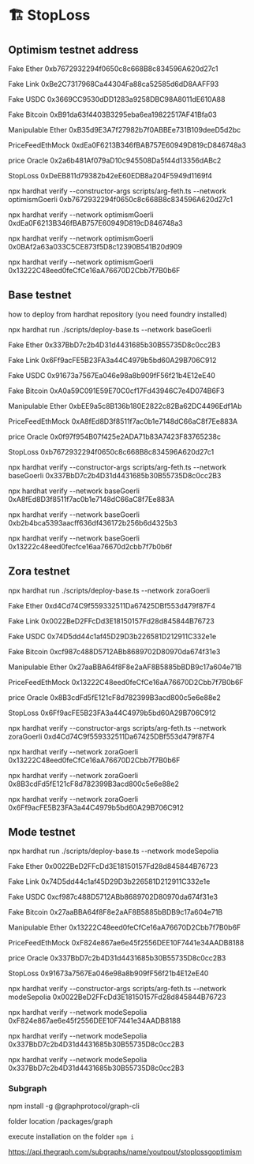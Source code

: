 # 🏗 StopLoss

## Optimism testnet address

Fake Ether 0xb7672932294f0650c8c668B8c834596A620d27c1

Fake Link 0xBe2C7317968Ca44304Fa88ca52585d6dD8AAFF93

Fake USDC 0x3669CC9530dDD1283a9258DBC98A8011dE610A88

Fake Bitcoin 0xB91da63f4403B3295eba6ea19822517AF41Bfa03

Manipulable Ether 0xB35d9E3A7f27982b7f0ABBEe731B109deeD5d2bc

PriceFeedEthMock 0xdEa0F6213B346fBAB757E60949D819cD846748a3

price Oracle 0x2a6b481Af079aD10c945508Da5f44d13356dABc2

StopLoss 0xDeEB811d79382b42eE60EDB8a204F5949d1169f4

npx hardhat verify --constructor-args scripts/arg-feth.ts --network optimismGoerli 0xb7672932294f0650c8c668B8c834596A620d27c1 

npx hardhat verify --network optimismGoerli 0xdEa0F6213B346fBAB757E60949D819cD846748a3

npx hardhat verify --network optimismGoerli 0x0BAf2a63a033C5CE873f5D8c12390B541B20d909

npx hardhat verify --network optimismGoerli 0x13222C48eed0feCfCe16aA76670D2Cbb7f7B0b6F

##  Base testnet

how to deploy from hardhat repository (you need foundry installed)

npx hardhat run ./scripts/deploy-base.ts --network baseGoerli

Fake Ether 0x337BbD7c2b4D31d4431685b30B55735D8c0cc2B3

Fake Link 0x6Ff9acFE5B23FA3a44C4979b5bd60A29B706C912

Fake USDC 0x91673a7567Ea046e98a8b909fF56f21b4E12eE40

Fake Bitcoin 0xA0a59C091E59E70C0cf17Fd43946C7e4D074B6F3

Manipulable Ether 0xbEE9a5c8B136b180E2822c82Ba62DC4496Edf1Ab

PriceFeedEthMock 0xA8fEd8D3f8511f7ac0b1e7148dC66aC8f7Ee883A

price Oracle 0x0f97f954B07f425e2ADA71b83A7423F83765238c

StopLoss 0xb7672932294f0650c8c668B8c834596A620d27c1

npx hardhat verify --constructor-args scripts/arg-feth.ts --network baseGoerli 0x337BbD7c2b4D31d4431685b30B55735D8c0cc2B3 

npx hardhat verify --network baseGoerli 0xA8fEd8D3f8511f7ac0b1e7148dC66aC8f7Ee883A

npx hardhat verify --network baseGoerli 0xb2b4bca5393aacff636df436172b256b6d4325b3 

npx hardhat verify --network baseGoerli 0x13222c48eed0fecfce16aa76670d2cbb7f7b0b6f

##  Zora testnet

npx hardhat run ./scripts/deploy-base.ts --network zoraGoerli

Fake Ether 0xd4Cd74C9f559332511Da67425DBf553d479f87F4

Fake Link 0x0022BeD2FFcDd3E18150157Fd28d845844B76723

Fake USDC 0x74D5dd44c1af45D29D3b226581D212911C332e1e

Fake Bitcoin 0xcf987c488D5712ABb8689702D80970da674f31e3

Manipulable Ether 0x27aaBBA64f8F8e2aAF8B5885bBDB9c17a604e71B

PriceFeedEthMock 0x13222C48eed0feCfCe16aA76670D2Cbb7f7B0b6F

price Oracle 0x8B3cdFd5fE121cF8d782399B3acd800c5e6e88e2

StopLoss 0x6Ff9acFE5B23FA3a44C4979b5bd60A29B706C912

npx hardhat verify --constructor-args scripts/arg-feth.ts --network zoraGoerli 0xd4Cd74C9f559332511Da67425DBf553d479f87F4 

npx hardhat verify --network zoraGoerli 0x13222C48eed0feCfCe16aA76670D2Cbb7f7B0b6F 

npx hardhat verify --network zoraGoerli 0x8B3cdFd5fE121cF8d782399B3acd800c5e6e88e2 

npx hardhat verify --network zoraGoerli 0x6Ff9acFE5B23FA3a44C4979b5bd60A29B706C912 

##  Mode testnet

npx hardhat run ./scripts/deploy-base.ts --network modeSepolia

Fake Ether 0x0022BeD2FFcDd3E18150157Fd28d845844B76723

Fake Link 0x74D5dd44c1af45D29D3b226581D212911C332e1e

Fake USDC 0xcf987c488D5712ABb8689702D80970da674f31e3

Fake Bitcoin 0x27aaBBA64f8F8e2aAF8B5885bBDB9c17a604e71B

Manipulable Ether 0x13222C48eed0feCfCe16aA76670D2Cbb7f7B0b6F

PriceFeedEthMock 0xF824e867ae6e45f2556DEE10F7441e34AADB8188

price Oracle 0x337BbD7c2b4D31d4431685b30B55735D8c0cc2B3

StopLoss 0x91673a7567Ea046e98a8b909fF56f21b4E12eE40

npx hardhat verify --constructor-args scripts/arg-feth.ts --network modeSepolia 0x0022BeD2FFcDd3E18150157Fd28d845844B76723 

npx hardhat verify --network modeSepolia 0xF824e867ae6e45f2556DEE10F7441e34AADB8188 

npx hardhat verify --network modeSepolia 0x337BbD7c2b4D31d4431685b30B55735D8c0cc2B3 

npx hardhat verify --network modeSepolia 0x337BbD7c2b4D31d4431685b30B55735D8c0cc2B3 

### Subgraph

npm install -g @graphprotocol/graph-cli

folder location /packages/graph

execute installation on the folder
```npm i```

https://api.thegraph.com/subgraphs/name/youtpout/stoplossgoptimism